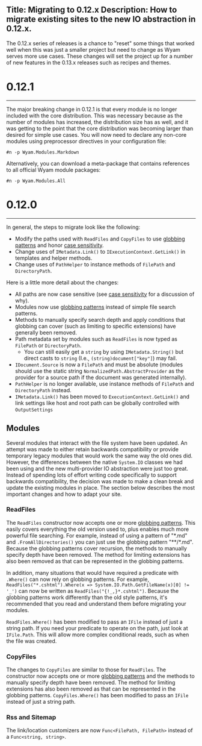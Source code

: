 Title: Migrating to 0.12.x
Description: How to migrate existing sites to the new IO abstraction in 0.12.x.
---

The 0.12.x series of releases is a chance to "reset" some things that worked well when this was just a smaller project but need to change as Wyam serves more use cases. These changes will set the project up for a number of new features in the 0.13.x releases such as recipes and themes.

# <a name="0.12.1"></a>0.12.1
---

The major breaking change in 0.12.1 is that every module is no longer included with the core distribution. This was necessary because as the number of modules has increased, the distribution size has as well, and it was getting to the point that the core distribution was becoming larger than desired for simple use cases. You will now need to declare any non-core modules using preprocessor directives in your configuration file:

```
#n -p Wyam.Modules.Markdown
```

Alternatively, you can download a meta-package that contains references to all official Wyam module packages:

```
#n -p Wyam.Modules.All
```

# <a name="0.12.0"></a>0.12.0
---

In general, the steps to migrate look like the following:
- Modify the paths used with `ReadFiles` and `CopyFiles` to use [globbing patterns](/getting-started/io#globbing) and honor [case sensitivity](/getting-started/io#case-sensitivity).
- Change uses of `IMetadata.Link()` to `IExecutionContext.GetLink()` in templates and helper methods.
- Change uses of `PathHelper` to instance methods of `FilePath` and `DirectoryPath`.

Here is a little more detail about the changes:
- All paths are now case sensitive (see [case sensitivity](/getting-started/io#case-sensitivity) for a discussion of why).
- Modules now use [globbing patterns](/getting-started/io#globbing) instead of simple file search patterns.
- Methods to manually specify search depth and apply conditions that globbing can cover (such as limiting to specific extensions) have generally been removed.
- Path metadata set by modules such as `ReadFiles` is now typed as `FilePath` or `DirectoryPath`.
  - You can still easily get a `string` by using `IMetadata.String()` but direct casts to `string` (I.e., `(string)document["key"]`) may fail.
- `IDocument.Source` is now a `FilePath` and must be absolute (modules should use the static string `NormalizedPath.AbstractProvider` as the provider for a source path if the document was generated internally).
- `PathHelper` is no longer available, use instance methods of `FilePath` and `DirectoryPath` instead.
- `IMetadata.Link()` has been moved to `ExecutionContext.GetLink()` and link settings like host and root path can be globally controlled with `OutputSettings`

## Modules

Several modules that interact with the file system have been updated. An attempt was made to either retain backwards compatibility or provide temporary legacy modules that would work the same way the old ones did. However, the differences between the native `System.IO` classes we had been using and the new multi-provider IO abstraction were just too great. Instead of spending lots of effort writing code specifically to support backwards compatibility, the decision was made to make a clean break and update the existing modules in place. The section below describes the most important changes and how to adapt your site.

### ReadFiles

The `ReadFiles` constructor now accepts one or more [globbing patterns](/getting-started/io#globbing). This easily covers everything the old version used to, plus enables much more powerful file searching. For example, instead of using a pattern of "\*.md" and `.FromAllDirectories()` you can just use the globbing pattern "\*\*/\*.md". Because the globbing patterns cover recursion, the methods to manually specify depth have been removed. The method for limiting extensions has also been removed as that can be represented in the globbing patterns.

In addition, many situations that would have required a predicate with `.Where()` can now rely on globbing patterns. For example, `ReadFiles("*.cshtml").Where(x => System.IO.Path.GetFileName(x)[0] != '_')` can now be written as `ReadFiles("{!_,}*.cshtml")`. Because the globbing patterns work differently than the old style patterns, it's recommended that you read and understand them before migrating your modules.

`ReadFiles.Where()` has been modified to pass an `IFile` instead of just a string path. If you need your predicate to operate on the path, just look at `IFile.Path`. This will allow more complex conditional reads, such as when the file was created.

### CopyFiles

The changes to `CopyFiles` are similar to those for `ReadFiles`. The constructor now accepts one or more [globbing patterns](/getting-started/io#globbing) and the methods to manually specify depth have been removed. The method for limiting extensions has also been removed as that can be represented in the globbing patterns. `CopyFiles.Where()` has been modified to pass an `IFile` instead of just a string path.

### Rss and Sitemap

The link/location customizers are now `Func<FilePath, FilePath>` instead of a `Func<string, string>`.